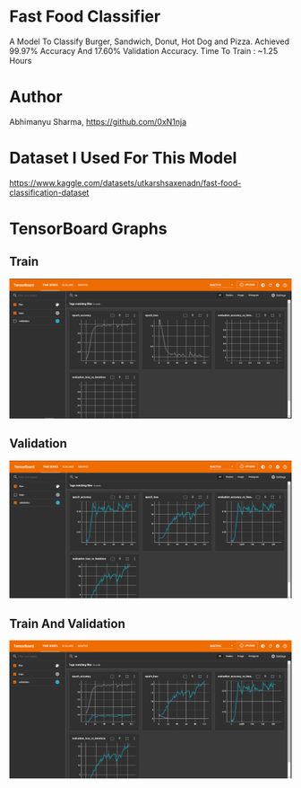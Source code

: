 # Fast Food Classifier
A Model To Classify Burger, Sandwich, Donut, Hot Dog and Pizza. Achieved 99.97% Accuracy And 17.60% Validation Accuracy. Time To Train : ~1.25 Hours
# Author
Abhimanyu Sharma, https://github.com/0xN1nja
# Dataset I Used For This Model
https://www.kaggle.com/datasets/utkarshsaxenadn/fast-food-classification-dataset
# TensorBoard Graphs
## Train
![Train Graph](https://raw.githubusercontent.com/0xN1nja/Fast-Food-Classification-TensorFlow-CNN/master/tensorboard_graphs/train.png)
## Validation
![Validation Graph](https://raw.githubusercontent.com/0xN1nja/Fast-Food-Classification-TensorFlow-CNN/master/tensorboard_graphs/validation.png)
## Train And Validation
![Train And Validation Graph](https://raw.githubusercontent.com/0xN1nja/Fast-Food-Classification-TensorFlow-CNN/master/tensorboard_graphs/train_and_validation.png)